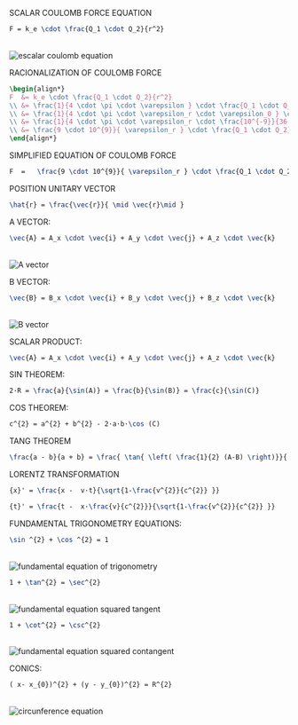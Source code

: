 
<!---EQ LATEX 2 SVG EDITOR:  http://www.codecogs.com/latex/eqneditor.php -->
<!--- rawgit:   https://rawgit.com/  -->
<!--- template: --->
<!--- <br> <img  src="https:/   .svg?sanitize=true" alt="Alterantive_description"> <br> --->

SCALAR COULOMB FORCE EQUATION

```latex
F = k_e \cdot \frac{Q_1 \cdot Q_2}{r^2}
```

<br> <img  src="https://rawgit.com/sergiocollado/potpourri/master/image/escalar_coulomb_force_eq.svg?sanitize=true" alt="escalar coulomb equation"> <br>

RACIONALIZATION OF COULOMB FORCE

```latex
\begin{align*}
F  &= k_e \cdot \frac{Q_1 \cdot Q_2}{r^2} 
\\ &= \frac{1}{4 \cdot \pi \cdot \varepsilon } \cdot \frac{Q_1 \cdot Q_2}{r^2}
\\ &= \frac{1}{4 \cdot \pi \cdot \varepsilon_r \cdot \varepsilon_0 } \cdot \frac{Q_1 \cdot Q_2}{r^2}
\\ &= \frac{1}{4 \cdot \pi \cdot \varepsilon_r \cdot \frac{10^{-9}}{36 \cdot \pi }} \cdot \frac{Q_1 \cdot Q_2}{r^2}
\\ &= \frac{9 \cdot 10^{9}}{ \varepsilon_r } \cdot \frac{Q_1 \cdot Q_2}{r^2}
\end{align*}
```

SIMPLIFIED EQUATION OF COULOMB FORCE

```latex
F  =   \frac{9 \cdot 10^{9}}{ \varepsilon_r } \cdot \frac{Q_1 \cdot Q_2}{r^2}
```
POSITION UNITARY VECTOR

```latex
\hat{r} = \frac{\vec{r}}{ \mid \vec{r}\mid }
```

A VECTOR:

```latex
\vec{A} = A_x \cdot \vec{i} + A_y \cdot \vec{j} + A_z \cdot \vec{k}
```
<br>
<img  src="https://rawgit.com/sergiocollado/potpourri/master/image/A_vector.svg?sanitize=true" alt="A vector">
<br>


B VECTOR:

```latex
\vec{B} = B_x \cdot \vec{i} + B_y \cdot \vec{j} + B_z \cdot \vec{k}
```
<br>
<img  src="https://rawgit.com/sergiocollado/potpourri/master/image/B_vector.svg?sanitize=true" alt="B vector">
<br>

SCALAR PRODUCT:

```latex
\vec{A} = A_x \cdot \vec{i} + A_y \cdot \vec{j} + A_z \cdot \vec{k}
```

SIN THEOREM:

```latex
2·R = \frac{a}{\sin(A)} = \frac{b}{\sin(B)} = \frac{c}{\sin(C)}
```

COS THEOREM:

```latex
c^{2} = a^{2} + b^{2} - 2·a·b·\cos (C)
```

TANG THEOREM


```latex
\frac{a - b}{a + b} = \frac{ \tan{ \left( \frac{1}{2} (A-B) \right)}}{ \tan{ \left( \frac{1}{2} (A+B) \right)}}
```


LORENTZ TRANSFORMATION

```latex
{x}' = \frac{x -  v·t}{\sqrt{1-\frac{v^{2}}{c^{2}} }}
```

```latex
{t}' = \frac{t -  x·\frac{v}{c^{2}}}{\sqrt{1-\frac{v^{2}}{c^{2}} }}
```

FUNDAMENTAL TRIGONOMETRY EQUATIONS:

```latex
\sin ^{2} + \cos ^{2} = 1
```

<br>
<img  src="https://rawgit.com/sergiocollado/potpourri/master/image/trig_fundamental_eq.svg?sanitize=true" alt="fundamental equation of trigonometry">
<br>


```latex
1 + \tan^{2} = \sec^{2}
```
<br>
<img  src="https://rawgit.com/sergiocollado/potpourri/master/image/tang_eq.svg?sanitize=true" alt="fundamental equation squared tangent">
<br>

```latex
1 + \cot^{2} = \csc^{2}
```
<br>
<img  src="https://rawgit.com/sergiocollado/potpourri/master/image/cotang_eq.svg?sanitize=true" alt="fundamental equation squared contangent">
<br>


CONICS:

```latex
( x- x_{0})^{2} + (y - y_{0})^{2} = R^{2}
```

<br>
<img  src="https://rawgit.com/sergiocollado/potpourri/master/image/circunf_eq.svg?sanitize=true" alt="circunference equation">
<br>

